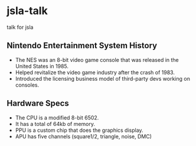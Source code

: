 jsla-talk
=========

talk for jsla

## Nintendo Entertainment System History

* The NES was an 8-bit video game console that was released in the United States in 1985.
* Helped revitalize the video game industry after the crash of 1983.
* Introduced the licensing business model of third-party devs working on consoles.

## Hardware Specs

* The CPU is a modified 8-bit 6502.
* It has a total of 64kb of memory.
* PPU is a custom chip that does the graphics display.
* APU has five channels (square1/2, triangle, noise, DMC)
